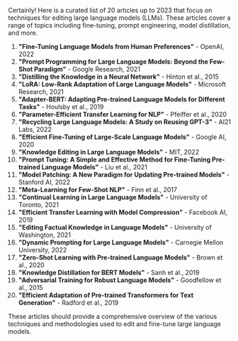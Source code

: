 Certainly! Here is a curated list of 20 articles up to 2023 that focus on techniques for editing large language models (LLMs). These articles cover a range of topics including fine-tuning, prompt engineering, model distillation, and more.

1. **"Fine-Tuning Language Models from Human Preferences"** - OpenAI, 2022
2. **"Prompt Programming for Large Language Models: Beyond the Few-Shot Paradigm"** - Google Research, 2021
3. **"Distilling the Knowledge in a Neural Network"** - Hinton et al., 2015
4. **"LoRA: Low-Rank Adaptation of Large Language Models"** - Microsoft Research, 2021
5. **"Adapter-BERT: Adapting Pre-trained Language Models for Different Tasks"** - Houlsby et al., 2019
6. **"Parameter-Efficient Transfer Learning for NLP"** - Pfeiffer et al., 2020
7. **"Recycling Large Language Models: A Study on Reusing GPT-3"** - AI21 Labs, 2022
8. **"Efficient Fine-Tuning of Large-Scale Language Models"** - Google AI, 2020
9. **"Knowledge Editing in Large Language Models"** - MIT, 2022
10. **"Prompt Tuning: A Simple and Effective Method for Fine-Tuning Pre-trained Language Models"** - Liu et al., 2021
11. **"Model Patching: A New Paradigm for Updating Pre-trained Models"** - Stanford AI, 2022
12. **"Meta-Learning for Few-Shot NLP"** - Finn et al., 2017
13. **"Continual Learning in Large Language Models"** - University of Toronto, 2021
14. **"Efficient Transfer Learning with Model Compression"** - Facebook AI, 2019
15. **"Editing Factual Knowledge in Language Models"** - University of Washington, 2021
16. **"Dynamic Prompting for Large Language Models"** - Carnegie Mellon University, 2022
17. **"Zero-Shot Learning with Pre-trained Language Models"** - Brown et al., 2020
18. **"Knowledge Distillation for BERT Models"** - Sanh et al., 2019
19. **"Adversarial Training for Robust Language Models"** - Goodfellow et al., 2015
20. **"Efficient Adaptation of Pre-trained Transformers for Text Generation"** - Radford et al., 2019

These articles should provide a comprehensive overview of the various techniques and methodologies used to edit and fine-tune large language models.